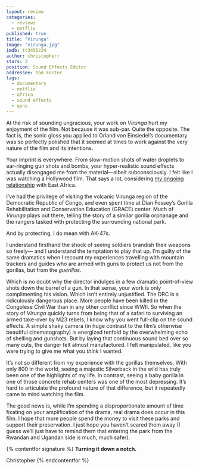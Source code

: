 ```yaml
---
layout: review
categories: 
  - reviews
  - netflix
published: true
title: "Virunga"
image: "virunga.jpg"
imdb: tt3455224
author: christopherr
stars: 3
position: Sound Effects Editor
addressee: Tom Foster
tags: 
  - documentary
  - netflix
  - africa
  - sound effects
  - guns
---
```


At the risk of sounding ungracious, your work on _Virunga_ hurt my enjoyment of the film. Not because it was sub-par. Quite the opposite. The fact is, the sonic gloss you applied to Orland von Einsiedel’s documentary was so perfectly polished that it seemed at times to work against the very nature of the film and its intentions.

Your imprint is everywhere. From slow-motion shots of water droplets to ear-ringing gun shots and bombs, your hyper-realistic sound effects actually disengaged me from the material—albeit subconsciously. I felt like I was watching a Hollywood film. That says a lot, considering [my ongoing relationship](http://www.cbc.ca/change/2010/10/christopher-redmond.html) with East Africa.

I’ve had the privilege of visiting the volcanic Virunga region of the Democratic Republic of Congo, and even spent time at Dian Fossey’s Gorilla Rehabilitation and Conservation Education (GRACE) center. Much of _Virunga_ plays out there, telling the story of a similar gorilla orphanage and the rangers tasked with protecting the surrounding national park.

And by protecting, I do mean with AK-47s. 

I understand firsthand the shock of seeing soldiers brandish their weapons so freely— and I understand the temptation to play that up. I’m guilty of the same dramatics when I recount my experiences travelling with mountain trackers and guides who are armed with guns to protect us not from the gorillas, but from the _guerillas_. 

Which is no doubt why the director indulges in a few dramatic point-of-view shots down the barrel of a gun. In that sense, your work is only complimenting his vision. Which isn’t entirely unjustified. The DRC is a ridiculously dangerous place. More people have been killed in the Congolese Civil War than in any other conflict since WWII. So when the story of _Virunga_ quickly turns from being that of a safari to surviving an armed take-over by M23 rebels, I know why you went full-clip on the sound effects. A simple shaky camera (in huge contrast to the film’s otherwise beautiful cinematography) is energized tenfold by the overwhelming echo of shelling and gunshots. But by laying that continuous sound bed over so many cuts, the danger felt almost manufactured. I felt manipulated, like you were trying to give me what you _think_ I wanted. 

It’s not so different from my experience with the gorillas themselves. With only 800 in the world, seeing a majestic Silverback in the wild has truly been one of the highlights of my life.  In contrast, seeing a baby gorilla in one of those concrete rehab centers was one of the most depressing. It’s hard to articulate the profound nature of that difference, but it repeatedly came to mind watching the film. 

The good news is, while I’m spending a disproportionate amount of time fixating on your amplification of the drama, real drama does occur in this film. I hope that more people spend the money to visit these parks and support their preservation. I just hope you haven’t scared them away (I guess we’ll just have to remind them that entering the park from the Rwandan and Ugandan side is much, much safer).

{% contentfor signature %}
**Turning it down a notch.**

Christopher
{% endcontentfor %}